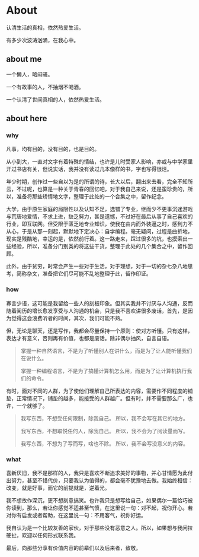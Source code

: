 # About

认清生活的真相，依然热爱生活。

有多少次波涛汹涌，在我心中。

## about me

一个懒人，略闷骚。

一个有故事的人，不抽烟不喝酒。

一个认清了世间真相的人，依然热爱生活。

## about here

### why

凡事，均有目的，没有目的，也是目的。

从小到大，一直对文字有着特殊的情结，也许是儿时受家人影响，亦或与中学家里开过书店有关，但说实话，我并没有读过几本像样的书，字也写得很烂。

年少时期，创作过一些自以为是的所谓的诗，长大以后，翻出来去看，完全不知所云，不过呢，也算是一种关于青春的回忆吧，对于我自己来说，还是蛮珍贵的，所以，准备将那些矫情地文字，整理于此处的一个合集之中，留作纪念。

大学，由于原生家庭的局限性以及认知不足，选错了专业，继而少不更事沉迷游戏与荒唐地爱情，不求上进，缺乏努力，甚是遗憾，不过好在最后从事了自己喜欢的行业，即互联网。但受限于匮乏地专业知识，使我在由内而外装逼之时，感到力不从心，于是从那一刻起，默默地下定决心：自学编程。毫无疑问，过程是曲折地，现实是残酷地，幸运的是，依然前行着。这一路走来，踩过很多的坑，也摸索出一些经验，所以，准备分门别类的将这些干货，整理于此处的几个集合之中，留作回顾。

此外，由于贫穷，时常会产生一些对于生活，对于理想，对于一切的杂七杂八地思考，简称杂文，准备把它们尽可能不乱地整理于此，留作印证。

### how

寡言少语，这可能是我留给一些人的刻板印象。但其实我并不讨厌与人沟通，反而随着阅历的增长愈发享受与人沟通的机会，只是我不喜欢讲很多废话，首先，是因为觉得这会浪费听者的时间，其次，我们可能不熟。

但，无论是聊天，还是写作，我都会尽量保持一个原则：使对方听懂。只有这样，表达才有意义，否则再有价值，也都是废话。除非偶尔抽风，自言自语。

> 掌握一种自然语言，不是为了听懂别人在讲什么，而是为了让人能听懂我们在说什么。
>
> 掌握一种编程语言，不是为了搞懂计算机怎么用，而是为了让计算机执行我们的命令。

有时，面对不同的人群，为了使他们理解自己所表达的内容，需要作不同程度的铺垫，正常情况下，铺垫的越多，能接受的人群越广。但有时，并不需要那么广，也许，一个就够了。

> 我写东西，不想受任何限制，除我自己。
> 所以，我不会写在其它的地方。
>
> 我写东西，不想取悦任何人，除我自己。
> 所以，我不会为了阅读量而写。
>
> 我写东西，不想为了写而写，啥也不除。
> 所以，我不会写没意义的内容。

### what

喜新厌旧，我不是那样的人，我只是喜欢不断追求美好的事物，并心甘情愿为此付出努力，甚至不惜代价，只要我认为值得的，都会毫不犹豫地去做。我始终相信：改变，就是好事，而它的前提就是，逆着光。

我不想故作深沉，更不想刻意搞笑。也许我只是想写给自己，如果偶尔一篇恰巧被你读到，那么，若让你感觉不适甚至气愤，在这里说一句：对不起，祝你开心。若对你有启发或者帮助，在这里说一句：不用客气，祝你好运。

我自认为是一个比较友善的家伙，对于那些没有恶意之人。所以，如果想与我闲拉硬扯，欢迎以任何形式联系我。

最后，向那些分享有价值内容的前辈们以及后来者，致敬。